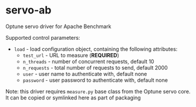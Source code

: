 # servo-ab
Optune servo driver for Apache Benchmark

Supported control parameters:

* `load` - load configuration object, containing the following attributes:
	* `test_url` - URL to measure (**REQUIRED**)
	* `n_threads` - number of concurrent requests, default 10
	* `n_requests` - total number of requests to send, default 2000
	* `user` - user name to authenticate with, default none
	* `password` - user password to authenticate with, default none

Note: this driver requires `measure.py` base class from the Optune servo core. It can be copied or symlinked here as part of packaging